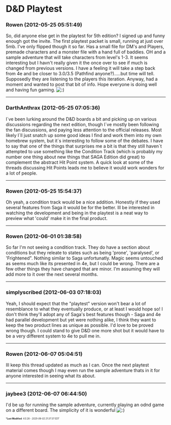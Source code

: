 # D&D Playtest

### **Rowen** (2012-05-25 05:51:49)

So, did anyone else get in the playtest for 5th edition? I signed up and funny enough got the invite. The first playtest packet is small, running at just over 5mb. I've only flipped though it so far. Has a small file for DM's and Players, premade characters and a monster file with a hand full of baddies. OH and a sample adventure that will take characters from level's 1-3.
It seems interesting but I havn't really given it the once over to see if much is changed from previous versions. I have a feeling it will take a step back from 4e and be closer to 3.0/3.5 (Pathfind anyone?).....but time will tell. Supposedly they are listening to the players this iteration.
Anyway, had a moment and wanted to post that bit of info. Hope everyone is doing well and having fun gaming. <!-- s:) -->![:)](https://i.ibb.co/8LPNcWCM/icon-e-smile.gif)<!-- s:) -->

---

### **DarthAnthrax** (2012-05-25 07:05:36)

I´ve been lurking around the D&D boards a bit and picking up on various discussions regarding the next edition, though I´ve mostly been following the fan discussions, and paying less attention to the official releases. Most likely I´ll just snatch up some good ideas I find and work them into my own homebrew system, but it´s interesting to follow some of the debates.
I have to say that one of the things that surprises me a bit is that they still haven´t attempted to use something like the Condition Track (which is probably my number one thing about new things that SAGA Edition did great) to complement the abstract Hit Point system. A quick look at some of the threads discussing Hit Points leads me to believe it would work wonders for a lot of people.

---

### **Rowen** (2012-05-25 15:54:37)

Oh yeah, a condition track would be a nice addition. Honestly if they used several features from Saga it would be for the better. Ill be interested in watching the development and being in the playtest is a neat way to preview what 'could' make it in the final product.

---

### **Rowen** (2012-06-01 01:38:58)

So far I'm not seeing a condition track. They do have a section about conditions but they releate to states such as being 'prone', 'paralysed', or 'Frightened". Nothing similar to Saga unfortunatly. Magic seems untouched as seems much like its presented in 4e, but I could be wrong. There are a few other things they have changed that are minor. I'm assuming they will add more to it over the next several months.

---

### **simplyscribed** (2012-06-03 07:18:03)

Yeah, I should expect that the "playtest" version won't bear a lot of resemblance to what they eventually produce, or at least I would hope so! I don't think they'll adopt any of Saga's best features though - Saga and 4e had parallel development but yet were nothing alike, I think they want to keep the two product lines as unique as possible. I'd love to be proved wrong though. I could stand to give D&D one more shot but it would have to be a very different system to 4e to pull me in.

---

### **Rowen** (2012-06-07 05:04:51)

Ill keep this thread updated as much as I can. Once the next playtest material comes though I may even run the sample adventure thats in it for anyone interested in seeing what its about.

---

### **jaybee3** (2012-06-07 06:44:50)

I'd be up for running the sample adventure, currently playing an odnd game on a different board. The simplicity of it is wonderful <!-- s:) -->![:)](https://i.ibb.co/8LPNcWCM/icon-e-smile.gif)<!-- s:) -->



<span style="font-size: 0.5em;">***Last Modified**: 4.0.28 - *2025-06-02 21:37:37 EDT*</span>